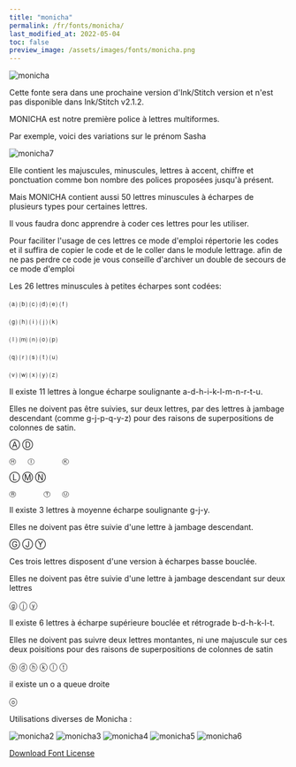 ```yaml
---
title: "monicha"
permalink: /fr/fonts/monicha/
last_modified_at: 2022-05-04
toc: false
preview_image: /assets/images/fonts/monicha.png
---
```

![monicha](/assets/images/fonts/monicha.png)

Cette fonte sera dans une prochaine version d'Ink/Stitch version et n'est pas disponible dans Ink/Stitch v2.1.2.

MONICHA est notre première police à lettres multiformes.

Par exemple, voici des variations sur le prénom Sasha

![monicha7](/assets/images/fonts/monicha7.jpg)

Elle contient les majuscules, minuscules, lettres à accent, chiffre et ponctuation
comme bon nombre des polices proposées jusqu'à présent.



Mais MONICHA contient aussi 50 lettres minuscules à écharpes de plusieurs types pour certaines lettres.

Il vous faudra donc apprendre à coder ces lettres pour les utiliser.

Pour faciliter l'usage de ces lettres ce mode d'emploi répertorie les codes et il suffira de copier le code et de le coller dans le module lettrage.
afin de ne pas perdre ce code je vous conseille d'archiver un double de secours de ce mode d'emploi

Les 26 lettres minuscules à petites écharpes sont codées:

⒜	⒝	⒞	⒟	⒠	⒡

⒢	⒣	⒤	⒥	⒦	

⒧	⒨	⒩	⒪	⒫

⒬	⒭	⒮	⒯	⒰

⒱	⒲	⒳	⒴	⒵

Il existe 11 lettres à longue écharpe soulignante a-d-h-i-k-l-m-n-r-t-u.

Elles ne doivent pas être suivies, sur deux lettres, par des lettres à jambage descendant (comme g-j-p-q-y-z) 
pour des raisons de superpositions de colonnes de satin.

Ⓐ			Ⓓ

	Ⓗ	Ⓘ		Ⓚ
	
Ⓛ	Ⓜ	Ⓝ

	Ⓡ		Ⓣ	Ⓤ

Il existe 3 lettres à moyenne écharpe soulignante g-j-y.

Elles ne doivent pas être suivie d'une lettre à jambage descendant.

Ⓖ	Ⓙ	Ⓨ

Ces trois lettres disposent d'une version à écharpes basse bouclée.

Elles ne doivent pas être suivie d'une lettre à jambage descendant sur deux lettres

ⓖ	ⓙ	ⓨ

Il existe 6 lettres à écharpe supérieure bouclée et rétrograde b-d-h-k-l-t.

Elles ne doivent pas suivre deux lettres montantes, ni une majuscule sur ces deux poisitions 
pour des raisons de superpositions de colonnes de satin

ⓑ	ⓓ	ⓗ	ⓚ	ⓛ	ⓣ

il existe un o a queue droite

ⓞ

Utilisations diverses de Monicha :

![monicha2](/assets/images/fonts/monicha2.jpg)
![monicha3](/assets/images/fonts/monicha3.jpg)
![monicha4](/assets/images/fonts/monicha4.jpg)
![monicha5](/assets/images/fonts/monicha5.jpg)
![monicha6](/assets/images/fonts/monicha6.jpg)



[Download Font License](https://github.com/inkstitch/inkstitch/tree/main/fonts/monicha/LICENSE)
